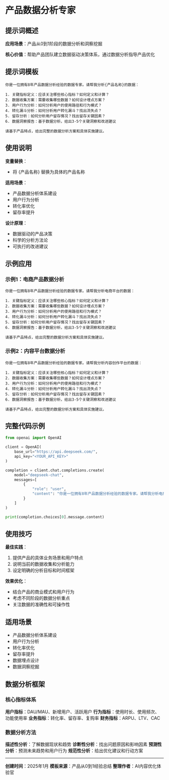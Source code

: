 # 产品数据分析专家

## 提示词概述

**应用场景**：产品从0到1阶段的数据分析和洞察挖掘

**核心价值**：帮助产品团队建立数据驱动决策体系，通过数据分析指导产品优化

## 提示词模板

```
你是一位拥有8年产品数据分析经验的数据专家。请帮我分析{产品名称}的数据：

1. 关键指标定义：应该关注哪些核心指标？如何定义和计算？
2. 数据收集方案：需要收集哪些数据？如何设计埋点方案？
3. 用户行为分析：如何分析用户的使用路径和行为模式？
4. 转化漏斗分析：如何分析用户转化漏斗？找出流失点？
5. 留存分析：如何分析用户留存情况？找出留存关键因素？
6. 数据洞察报告：基于数据分析，给出3-5个关键洞察和改进建议

请基于产品特点，给出完整的数据分析方案和具体实施建议。
```

## 使用说明

**变量替换**：
- 将 {产品名称} 替换为具体的产品名称

**适用场景**：
- 产品数据分析体系建设
- 用户行为分析
- 转化率优化
- 留存率提升

**设计原理**：
- 数据驱动的产品决策
- 科学的分析方法论
- 可执行的改进建议

## 示例应用

### 示例1：电商产品数据分析
```
你是一位拥有8年产品数据分析经验的数据专家。请帮我分析电商平台的数据：

1. 关键指标定义：应该关注哪些核心指标？如何定义和计算？
2. 数据收集方案：需要收集哪些数据？如何设计埋点方案？
3. 用户行为分析：如何分析用户的使用路径和行为模式？
4. 转化漏斗分析：如何分析用户转化漏斗？找出流失点？
5. 留存分析：如何分析用户留存情况？找出留存关键因素？
6. 数据洞察报告：基于数据分析，给出3-5个关键洞察和改进建议

请基于产品特点，给出完整的数据分析方案和具体实施建议。
```

### 示例2：内容平台数据分析
```
你是一位拥有8年产品数据分析经验的数据专家。请帮我分析内容创作平台的数据：

1. 关键指标定义：应该关注哪些核心指标？如何定义和计算？
2. 数据收集方案：需要收集哪些数据？如何设计埋点方案？
3. 用户行为分析：如何分析用户的使用路径和行为模式？
4. 转化漏斗分析：如何分析用户转化漏斗？找出流失点？
5. 留存分析：如何分析用户留存情况？找出留存关键因素？
6. 数据洞察报告：基于数据分析，给出3-5个关键洞察和改进建议

请基于产品特点，给出完整的数据分析方案和具体实施建议。
```

## 完整代码示例

```python
from openai import OpenAI

client = OpenAI(
    base_url="https://api.deepseek.com/",
    api_key="<YOUR_API_KEY>"
)

completion = client.chat.completions.create(
    model="deepseek-chat",
    messages=[
        {
            "role": "user",
            "content": "你是一位拥有8年产品数据分析经验的数据专家。请帮我分析电商平台的数据：\n\n1. 关键指标定义：应该关注哪些核心指标？如何定义和计算？\n2. 数据收集方案：需要收集哪些数据？如何设计埋点方案？\n3. 用户行为分析：如何分析用户的使用路径和行为模式？\n4. 转化漏斗分析：如何分析用户转化漏斗？找出流失点？\n5. 留存分析：如何分析用户留存情况？找出留存关键因素？\n6. 数据洞察报告：基于数据分析，给出3-5个关键洞察和改进建议\n\n请基于产品特点，给出完整的数据分析方案和具体实施建议。"
        }
    ]
)

print(completion.choices[0].message.content)
```

## 使用技巧

**最佳实践**：
1. 提供产品的具体业务场景和用户特点
2. 说明当前的数据收集和分析能力
3. 设定明确的分析目标和时间框架

**效果优化**：
- 结合产品的商业模式和用户行为
- 考虑不同阶段的数据分析重点
- 关注数据的准确性和可操作性

## 适用场景

- 产品数据分析体系建设
- 用户行为分析
- 转化率优化
- 留存率提升
- 数据埋点设计
- 数据洞察挖掘

## 数据分析框架

### 核心指标体系
**用户指标**：DAU/MAU、新增用户、活跃用户
**行为指标**：使用时长、使用频次、功能使用率
**业务指标**：转化率、留存率、复购率
**财务指标**：ARPU、LTV、CAC

### 数据分析方法
**描述性分析**：了解数据现状和趋势
**诊断性分析**：找出问题原因和影响因素
**预测性分析**：预测未来趋势和用户行为
**规范性分析**：给出优化建议和行动方案

---

**创建时间**：2025年1月
**模板来源**：产品从0到1经验总结
**整理作者**：AI内容优化体验官 